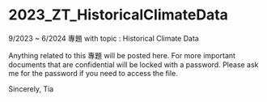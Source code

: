 # 2023_ZT_HistoricalClimateData
9/2023 ~ 6/2024 專題 with topic : Historical Climate Data

Anything related to this 專題 will be posted here. For more important documents that are confidential will be locked with a password.
Please ask me for the password if you need to access the file.

Sincerely,
Tia
